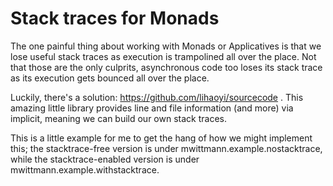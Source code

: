 # Stack traces for Monads

The one painful thing about working with Monads or Applicatives is that we lose useful  stack traces as execution is trampolined all over the place. Not that those are the only culprits, asynchronous code too loses its stack trace as its execution gets bounced all over the place.

Luckily, there's a solution: https://github.com/lihaoyi/sourcecode . This amazing little library provides line and file information (and more) via implicit, meaning we can build our own stack traces. 

This is a little example for me to get the hang of how we might implement this; the stacktrace-free version is under mwittmann.example.nostacktrace, while the stacktrace-enabled version is under mwittmann.example.withstacktrace.